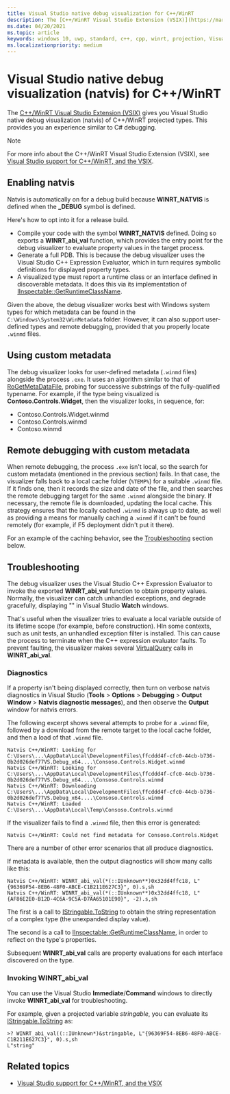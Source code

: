 ```yaml
---
title: Visual Studio native debug visualization for C++/WinRT
description: The [C++/WinRT Visual Studio Extension (VSIX)](https://marketplace.visualstudio.com/items?itemName=CppWinRTTeam.cppwinrt101804264) gives you Visual Studio native debug visualization (natvis) of C++/WinRT projected types. This provides you an experience similar to C# debugging.
ms.date: 04/20/2021
ms.topic: article
keywords: windows 10, uwp, standard, c++, cpp, winrt, projection, Visual Studio, native debug visualization, debug visualization, visualization
ms.localizationpriority: medium
---
```


# Visual Studio native debug visualization (natvis) for C++/WinRT

The [C++/WinRT Visual Studio Extension (VSIX)](https://marketplace.visualstudio.com/items?itemName=CppWinRTTeam.cppwinrt101804264) gives you Visual Studio native debug visualization (natvis) of C++/WinRT projected types. This provides you an experience similar to C# debugging.

> [!NOTE]
> For more info about the C++/WinRT Visual Studio Extension (VSIX), see [Visual Studio support for C++/WinRT, and the VSIX](./intro-to-using-cpp-with-winrt.md#visual-studio-support-for-cwinrt-xaml-the-vsix-extension-and-the-nuget-package).

## Enabling natvis

Natvis is automatically on for a debug build because **WINRT_NATVIS** is defined when the **_DEBUG** symbol is defined.

Here's how to opt into it for a release build.

* Compile your code with the symbol **WINRT_NATVIS** defined. Doing so exports a **WINRT_abi_val** function, which provides the entry point for the debug visualizer to evaluate property values in the target process.
* Generate a full PDB. This is because the debug visualizer uses the Visual Studio C++ Expression Evaluator, which in turn requires symbolic definitions for displayed property types.
* A visualized type must report a runtime class or an interface defined in discoverable metadata. It does this via its implementation of [IInspectable::GetRuntimeClassName](/windows/win32/api/inspectable/nf-inspectable-iinspectable-getruntimeclassname).

Given the above, the debug visualizer works best with Windows system types for which metadata can be found in the `C:\Windows\System32\WinMetadata` folder. However, it can also support user-defined types and remote debugging, provided that you properly locate `.winmd` files.

## Using custom metadata

The debug visualizer looks for user-defined metadata (`.winmd` files) alongside the process `.exe`. It uses an algorithm similar to that of [RoGetMetaDataFile](/windows/win32/api/rometadataresolution/nf-rometadataresolution-rogetmetadatafile), probing for successive substrings of the fully-qualified typename. For example, if the type being visualized is **Contoso.Controls.Widget**, then the visualizer looks, in sequence, for:

* Contoso.Controls.Widget.winmd
* Contoso.Controls.winmd
* Contoso.winmd

## Remote debugging with custom metadata

When remote debugging, the process `.exe` isn't local, so the search for custom metadata (mentioned in the previous section) fails. In that case, the visualizer falls back to a local cache folder (`%TEMP%`) for a suitable `.winmd` file. If it finds one, then it records the size and date of the file, and then searches the remote debugging target for the same `.winmd` alongside the binary. If necessary, the remote file is downloaded, updating the local cache. This strategy ensures that the locally cached `.winmd` is always up to date, as well as providing a means for manually caching a .`winmd` if it can't be found remotely (for example, if F5 deployment didn't put it there).

For an example of the caching behavior, see the [Troubleshooting](#troubleshooting) section below.

## Troubleshooting

The debug visualizer uses the Visual Studio C++ Expression Evaluator to invoke the exported **WINRT_abi_val** function to obtain property values. Normally, the visualizer can catch unhandled exceptions, and degrade gracefully, displaying "<Object uninitialized or information unavailable>" in Visual Studio **Watch** windows.

That's useful when the visualizer tries to evaluate a local variable outside of its lifetime scope (for example, before construction). HIn some contexts, such as unit tests, an unhandled exception filter is installed. This can cause the process to terminate when the C++ expression evaluator faults. To prevent faulting, the visualizer makes several [VirtualQuery](/windows/win32/api/memoryapi/nf-memoryapi-virtualquery) calls in **WINRT_abi_val**.

### Diagnostics

If a property isn't being displayed correctly, then turn on verbose natvis diagnostics in Visual Studio (**Tools** > **Options** > **Debugging** > **Output Window** > **Natvis diagnostic messages**), and then observe the **Output** window for natvis errors.

The following excerpt shows several attempts to probe for a `.winmd` file, followed by a download from the remote target to the local cache folder, and then a load of that `.winmd` file.

```console
Natvis C++/WinRT: Looking for C:\Users\...\AppData\Local\DevelopmentFiles\ffcddd4f-cfc0-44cb-b736-0b2d026def77VS.Debug_x64....\Consoso.Controls.Widget.winmd
Natvis C++/WinRT: Looking for C:\Users\...\AppData\Local\DevelopmentFiles\ffcddd4f-cfc0-44cb-b736-0b2d026def77VS.Debug_x64....\Consoso.Controls.winmd
Natvis C++/WinRT: Downloading C:\Users\...\AppData\Local\DevelopmentFiles\ffcddd4f-cfc0-44cb-b736-0b2d026def77VS.Debug_x64....\Consoso.Controls.winmd
Natvis C++/WinRT: Loaded C:\Users\...\AppData\Local\Temp\Consoso.Controls.winmd
```

If the visualizer fails to find a `.winmd` file, then this error is generated:

```console
Natvis C++/WinRT: Could not find metadata for Consoso.Controls.Widget
```

There are a number of other error scenarios that all produce diagnostics.

If metadata is available, then the output diagnostics will show many calls like this:

```console
Natvis C++/WinRT: WINRT_abi_val(*(::IUnknown**)0x32dd4ffc18, L"{96369F54-8EB6-48F0-ABCE-C1B211E627C3}", 0).s,sh
Natvis C++/WinRT: WINRT_abi_val(*(::IUnknown**)0x32dd4ffc18, L"{AF86E2E0-B12D-4C6A-9C5A-D7AA65101E90}", -2).s,sh
```

The first is a call to [IStringable.ToString](/uwp/api/windows.foundation.istringable.tostring) to obtain the string representation of a complex type (the unexpanded display value).

The second is a call to [IInspectable::GetRuntimeClassName](/windows/win32/api/inspectable/nf-inspectable-iinspectable-getruntimeclassname), in order to reflect on the type's properties.

Subsequent **WINRT_abi_val** calls are property evaluations for each interface discovered on the type.

### Invoking WINRT_abi_val

You can use the Visual Studio **Immediate**/**Command** windows to directly invoke **WINRT_abi_val** for troubleshooting.

For example, given a projected variable *stringable*, you can evaluate its [IStringable.ToString](/uwp/api/windows.foundation.istringable.tostring) as:

```console
>? WINRT_abi_val((::IUnknown*)&stringable, L"{96369F54-8EB6-48F0-ABCE-C1B211E627C3}", 0).s,sh
L"string"
```

## Related topics
* [Visual Studio support for C++/WinRT, and the VSIX](./intro-to-using-cpp-with-winrt.md#visual-studio-support-for-cwinrt-xaml-the-vsix-extension-and-the-nuget-package)